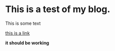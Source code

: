 # This is a test of my blog.

This is some text

[this is a link](https://www.google.com)

**it should be working**
